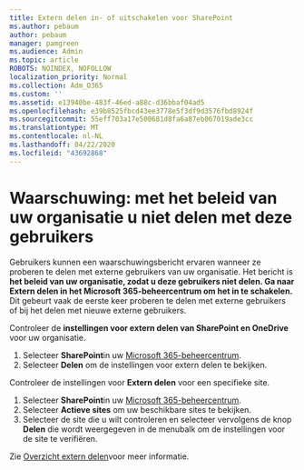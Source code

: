 ```yaml
---
title: Extern delen in- of uitschakelen voor SharePoint
ms.author: pebaum
author: pebaum
manager: pamgreen
ms.audience: Admin
ms.topic: article
ROBOTS: NOINDEX, NOFOLLOW
localization_priority: Normal
ms.collection: Adm_O365
ms.custom: ''
ms.assetid: e13940be-483f-46ed-a88c-d36bbaf04ad5
ms.openlocfilehash: e39b8525fbcd43ee3778e5f3df9d3576fbd8924f
ms.sourcegitcommit: 55eff703a17e500681d8fa6a87eb067019ade3cc
ms.translationtype: MT
ms.contentlocale: nl-NL
ms.lasthandoff: 04/22/2020
ms.locfileid: "43692868"
---
```

# <a name="warning-message-your-organizations-policies-dont-allow-you-to-share-with-these-users"></a>Waarschuwing: met het beleid van uw organisatie u niet delen met deze gebruikers

Gebruikers kunnen een waarschuwingsbericht ervaren wanneer ze proberen te delen met externe gebruikers van uw organisatie. Het bericht is **het beleid van uw organisatie, zodat u deze gebruikers niet delen. Ga naar Extern delen in het Microsoft 365-beheercentrum om het in te schakelen.** Dit gebeurt vaak de eerste keer proberen te delen met externe gebruikers of bij het delen met nieuwe externe gebruikers.

Controleer de **instellingen voor extern delen van SharePoint en OneDrive** voor uw organisatie.

1. Selecteer **SharePoint**in uw [Microsoft 365-beheercentrum](https://admin.microsoft.com/AdminPortal/Home#/homepage">https://admin.microsoft.com/).
3. Selecteer **Delen** om de instellingen voor extern delen te bekijken.

Controleer de instellingen voor **Extern delen** voor een specifieke site.

1. Selecteer **SharePoint**in uw [Microsoft 365-beheercentrum](https://admin.microsoft.com/AdminPortal/Home#/homepage">https://admin.microsoft.com/).
2. Selecteer **Actieve sites** om uw beschikbare sites te bekijken.
3. Selecteer de site die u wilt controleren en selecteer vervolgens de knop **Delen** die wordt weergegeven in de menubalk om de instellingen voor de site te verifiëren.

Zie [Overzicht extern delen](https://docs.microsoft.com/sharepoint/external-sharing-overview)voor meer informatie.